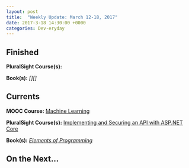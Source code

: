```yaml
---
layout: post
title:  "Weekly Update: March 12-18, 2017"
date: 2017-3-18 14:30:00 +0000
categories: Dev-eryday
---
```




Finished
--------
**PluralSight Course(s):** 

**Book(s):** *[][]*

Currents
--------
**MOOC Course:** [Machine Learning][ML]

**PluralSight Course(s):** [Implementing and Securing an API with ASP.NET Core][core]

**Book(s):** *[Elements of Programming][ep]*

On the Next...
--------


[VS]: https://www.visualstudio.com/en-us/news/releasenotes/vs2017-relnotes
[ML]: https://www.coursera.org/learn/machine-learning/
[IL]: http://www.idealistz.com/
[ep]: https://www.amazon.com/Elements-Programming-Alexander-Stepanov/dp/032163537X/ref=sr_1_1?ie=UTF8&qid=1486938772&sr=8-1&keywords=elements+of+programming
[core]: https://app.pluralsight.com/library/courses/aspdotnetcore-implementing-securing-api/table-of-contents
